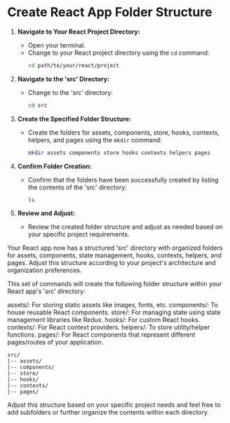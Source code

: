 # Create React App Folder Structure

1. **Navigate to Your React Project Directory:**

   - Open your terminal.
   - Change to your React project directory using the `cd` command:
     ```bash
     cd path/to/your/react/project
     ```

2. **Navigate to the 'src' Directory:**

   - Change to the 'src' directory:
     ```bash
     cd src
     ```

3. **Create the Specified Folder Structure:**

   - Create the folders for assets, components, store, hooks, contexts, helpers, and pages using the `mkdir` command:
     ```bash
     mkdir assets components store hooks contexts helpers pages
     ```

4. **Confirm Folder Creation:**

   - Confirm that the folders have been successfully created by listing the contents of the 'src' directory:
     ```bash
     ls
     ```

5. **Review and Adjust:**
   - Review the created folder structure and adjust as needed based on your specific project requirements.

Your React app now has a structured 'src' directory with organized folders for assets, components, state management, hooks, contexts, helpers, and pages. Adjust this structure according to your project's architecture and organization preferences.

This set of commands will create the following folder structure within your React app's 'src' directory:

assets/: For storing static assets like images, fonts, etc.
components/: To house reusable React components.
store/: For managing state using state management libraries like Redux.
hooks/: For custom React hooks.
contexts/: For React context providers.
helpers/: To store utility/helper functions.
pages/: For React components that represent different pages/routes of your application.

```plaintext
src/
|-- assets/
|-- components/
|-- store/
|-- hooks/
|-- contexts/
|-- pages/
```

Adjust this structure based on your specific project needs and feel free to add subfolders or further organize the contents within each directory.
